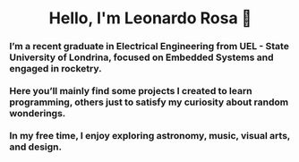 <h1 align="center">Hello, I'm Leonardo Rosa 👋</h1>
<h3 align="left">
    I’m a recent graduate in Electrical Engineering from UEL - State University of Londrina, focused on Embedded Systems and engaged in rocketry.<br><br>
    Here you’ll mainly find some projects I created to learn programming, others just to satisfy my curiosity about random wonderings.<br><br>
    In my free time, I enjoy exploring astronomy, music, visual arts, and design.
</h3>
